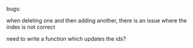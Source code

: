 bugs: 

when deleting one and then adding another, there is an issue where the index is not correct


need to write a function which updates the ids?

